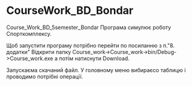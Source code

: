 # CourseWork_BD_Bondar
Course_Work_BD_5semester_Bondar
Програма симулює роботу Спорткомплексу.

Щоб запустити програму потрібно перейти по посиланню з п."8. додатки" Відкрити папку Course_work->Course_work->bin/Debug->Course_work.exe а потім натиснути Download.

Запускаєма скачаний файл. У головному меню вибираєсо таблицю і проводимо потрібні операції.

